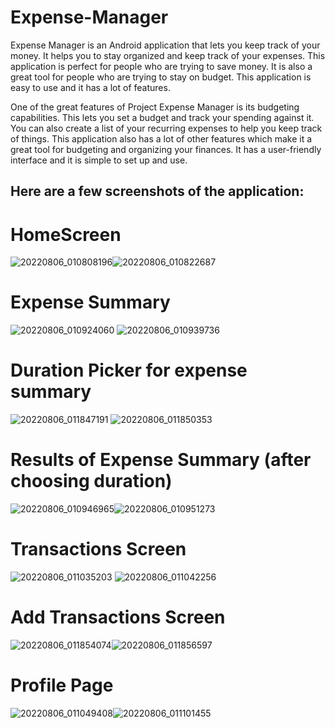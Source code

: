 # Expense-Manager

Expense Manager is an Android application that lets you keep track of your money. It helps you to stay organized and keep track of your expenses. This application is perfect for people who are trying to save money. It is also a great tool for people who are trying to stay on budget. This application is easy to use and it has a lot of features.

One of the great features of Project Expense Manager is its budgeting capabilities. This lets you set a budget and track your spending against it. You can also create a list of your recurring expenses to help you keep track of things. This application also has a lot of other features which make it a great tool for budgeting and organizing your finances. It has a user-friendly interface and it is simple to set up and use.

## Here are a few screenshots of the application:

# HomeScreen

![20220806_010808196](https://user-images.githubusercontent.com/87373273/183149715-96fc9f4c-b3fb-4ea8-bc6e-31e3a8915c0b.png)![20220806_010822687](https://user-images.githubusercontent.com/87373273/183149730-fa51bf57-6a99-469a-8435-2545b2a795fa.png)

# Expense Summary

![20220806_010924060](https://user-images.githubusercontent.com/87373273/183149643-9c420eba-4e78-4093-999c-0ee2294e71b0.png)
![20220806_010939736](https://user-images.githubusercontent.com/87373273/183149655-fadfe83f-5807-44b7-9f56-7b4a3a9cd91d.png)

# Duration Picker for expense summary

![20220806_011847191](https://user-images.githubusercontent.com/87373273/183150526-ab4523ea-0677-44c5-bd79-62c58aef26aa.png)
![20220806_011850353](https://user-images.githubusercontent.com/87373273/183150531-ded70a93-c506-4ab3-ab0e-26c0dd3f30f9.png)

# Results of Expense Summary (after choosing duration)

![20220806_010946965](https://user-images.githubusercontent.com/87373273/183149861-1e79b228-fa5d-4dc3-af06-9a52187f7b23.png)![20220806_010951273](https://user-images.githubusercontent.com/87373273/183149880-567fe44b-1bee-4eb8-a27e-fe64d66c9c77.png)

# Transactions Screen

![20220806_011035203](https://user-images.githubusercontent.com/87373273/183149926-3f7cb701-daa2-4d27-8ca7-5ac892738552.png)
![20220806_011042256](https://user-images.githubusercontent.com/87373273/183149940-03940d73-67b6-4017-af30-058c9f403e69.png)

# Add Transactions Screen

![20220806_011854074](https://user-images.githubusercontent.com/87373273/183150454-418186fb-28eb-4bce-bfb6-feefffae2e98.png)![20220806_011856597](https://user-images.githubusercontent.com/87373273/183150459-efd5d7ac-2b72-4cf4-8c0d-d67663537615.png)

# Profile Page

![20220806_011049408](https://user-images.githubusercontent.com/87373273/183150012-69dea3e8-3834-4395-b494-e27e73bf04d8.png)![20220806_011101455](https://user-images.githubusercontent.com/87373273/183150023-07b6bece-8e9c-47c1-a17c-c08fdb1b2c5b.png)
